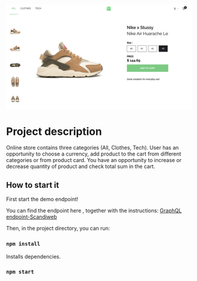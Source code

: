 <img alt="online-store" src="./src/images/store.png">

# Project description

Online store contains three categories (All, Clothes, Tech). User has an
opportunity to choose a currency, add product to the cart from different
categories or from product card. You have an opportunity to increase or decrease
quantity of product and check total sum in the cart.

## How to start it

First start the demo endpoint!

You can find the endpoint here , together with the instructions:
[GraphQL endpoint-Scandiweb](https://github.com/scandiweb/junior-react-endpoint)

Then, in the project directory, you can run:

### `npm install`

Installs dependencies.

### `npm start`
